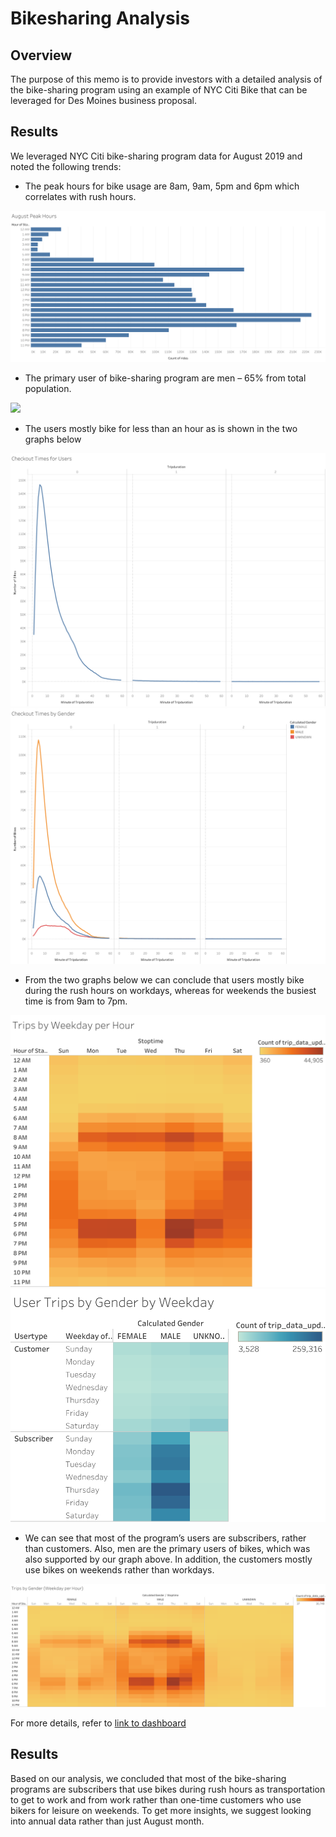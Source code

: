 # Bikesharing Analysis

## Overview

The purpose of this memo is to provide investors with a detailed analysis of the bike-sharing program using an example of NYC Citi Bike that can be leveraged for Des Moines business proposal.

## Results

We leveraged NYC Citi bike-sharing program data for August 2019 and noted the following trends:

*	The peak hours for bike usage are 8am, 9am, 5pm and 6pm which correlates with rush hours.
<img src = "Resources/August Peak Hours.png">

*	The primary user of bike-sharing program are men – 65% from total population.
<img src = "Resources/ Gender Breakdown.png">

*	The users mostly bike for less than an hour as is shown in the two graphs below
<img src = "Resources/Checkout Times for Users.png">
<img src = "Resources/Checkout Times by Gender.png">

*	From the two graphs below we can conclude that users mostly bike during the rush hours on workdays, whereas for weekends the busiest time is from 9am to 7pm.
<img src = "Resources/Trips by Weekday per Hour.png">
<img src = "Resources/User Trips by Gender by Weekday.png">

*	We can see that most of the program’s users are subscribers, rather than customers. Also, men are the primary users of bikes, which was also supported by our graph above. In addition, the customers mostly use bikes on weekends rather than workdays. 
<img src = "Resources/Trips by Gender (Weekday per Hour).png">

For more details, refer to [link to dashboard]( https://public.tableau.com/app/profile/aida.beguliyeva/viz/Bikesharing_Challenge_16433999289650/CitiBikiStory)

## Results
Based on our analysis, we concluded that most of the bike-sharing programs are subscribers that use bikes during rush hours as transportation to get to work and from work rather than one-time customers who use bikers for leisure on weekends. To get more insights, we suggest looking into annual data rather than just August month. 

